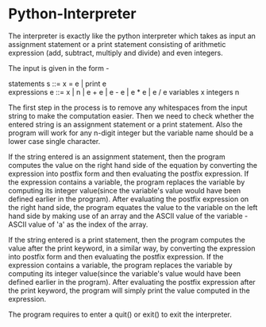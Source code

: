 # Python-Interpreter

The interpreter is exactly like the python interpreter which takes as input an assignment statement or a print statement consisting of arithmetic expression (add, subtract, multiply and divide) and even integers.

The input is given in the form - 

  statements  s ::=  x = e  |   print e  
  expressions e ::=  x  |  n  |  e + e  |  e - e  |  e * e  | e / e
  variables   x
  integers    n
  
The first step in the process is to remove any whitespaces from the input string to make the computation easier.
Then we need to check whether the entered string is an assignment statement or a print statement. 
Also the program will work for any n-digit integer but the variable name should be a lower case single character.

If the string entered is an assignment statement, then the program computes the value on the right hand side of the equation by converting the expression into postfix form and then evaluating the postfix expression. If the expression contains a variable, the program replaces the variable by computing its integer value(since the variable's value would have been defined earlier in the program).
After evaluating the postfix expression on the right hand side, the program equates the value to the variable on the left hand side by making use of an array and the ASCII value of the variable - ASCII value of 'a' as the index of the array.


If the string entered is a print statement, then the program computes the value after the print keyword, in a similar way, by converting the expression into postfix form and then evaluating the postfix expression. If the expression contains a variable, the program replaces the variable by computing its integer value(since the variable's value would have been defined earlier in the program).
After evaluating the postfix expression after the print keyword, the program will simply print the value computed in the expression.

The program requires to enter a quit() or exit() to exit the interpreter.
